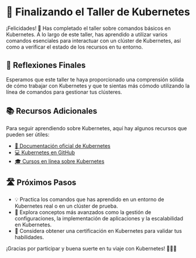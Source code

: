 # 🎉 Finalizando el Taller de Kubernetes

¡Felicidades! 🚀 Has completado el taller sobre comandos básicos en Kubernetes. A lo largo de este taller, has aprendido a utilizar varios comandos esenciales para interactuar con un clúster de Kubernetes, así como a verificar el estado de los recursos en tu entorno.

## 🤔 Reflexiones Finales
Esperamos que este taller te haya proporcionado una comprensión sólida de cómo trabajar con Kubernetes y que te sientas más cómodo utilizando la línea de comandos para gestionar tus clústeres.

## 📚 Recursos Adicionales
Para seguir aprendiendo sobre Kubernetes, aquí hay algunos recursos que pueden ser útiles:
- [📖 Documentación oficial de Kubernetes](https://kubernetes.io/docs/home/)
- [💻 Kubernetes en GitHub](https://github.com/kubernetes/kubernetes)
- [🎓 Cursos en línea sobre Kubernetes](https://www.coursera.org/courses?query=kubernetes)

## 🛣️ Próximos Pasos
- 💡 Practica los comandos que has aprendido en un entorno de Kubernetes real o en un clúster de prueba.
- 🚦 Explora conceptos más avanzados como la gestión de configuraciones, la implementación de aplicaciones y la escalabilidad en Kubernetes.
- 🏅 Considera obtener una certificación en Kubernetes para validar tus habilidades.

¡Gracias por participar y buena suerte en tu viaje con Kubernetes! 🧑‍💻🌟